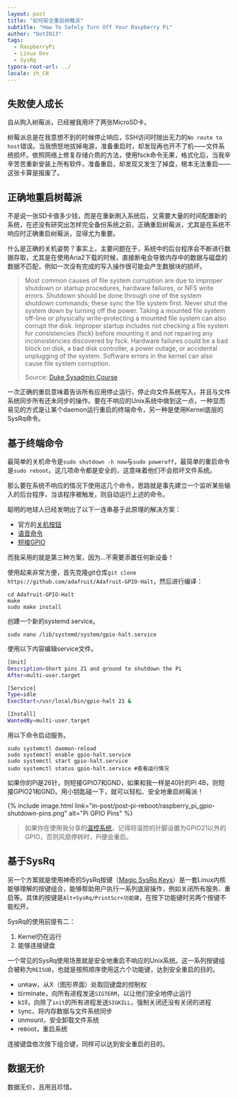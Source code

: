 ```yaml
---
layout: post
title: "如何安全重启树莓派"
subtitle: "How To Safely Turn Off Your Raspberry Pi"
author: "DotIN13"
tags:
  - RaspberryPi
  - Linux Dev
  - SysRq
typora-root-url: ../
locale: zh_CN
---
```


## 失败使人成长

自从购入树莓派，已经被我用坏了两张MicroSD卡。

树莓派总是在我意想不到的时候停止响应，SSH访问时抛出无力的`No route to host`错误。当我愤怒地拔掉电源，准备重启时，却发现再也开不了机——文件系统损坏。依照网络上修复存储介质的方法，使用fsck命令无果，格式化后，当我辛辛苦苦重新安装上所有软件，准备重启，却发现又发生了掉盘，根本无法重启——这张卡算是报废了。

## 正确地重启树莓派

不是说一张SD卡值多少钱，而是在重新刷入系统后，又需要大量的时间配置新的系统，在还没有研究出怎样完全备份系统之前，正确重启树莓派，尤其是在系统不响应时正确重启树莓派，显得尤为重要。

什么是正确的关机姿势？事实上，主要问题在于，系统中的后台程序会不断进行数据存取，尤其是在使用Aria2下载的时候，直接断电会导致内存中的数据与磁盘的数据不匹配，例如一次没有完成的写入操作很可能会产生数据块的损坏。

> Most common causes of file system corruption are due to improper shutdown or startup procedures, hardware failures, or NFS write errors. Shutdown should be done through one of the system shutdown commands; these sync the file system first. Never shut the system down by turning off the power. Taking a mounted file system off-line or physically write-protecting a mounted file system can also corrupt the disk. Improper startup includes not checking a file system for consistencies (fsck) before mounting it and not repairing any inconsistencies discovered by fsck. Hardware failures could be a bad block on disk, a bad disk controller, a power outage, or accidental unplugging of the system. Software errors in the kernel can also cause file system corruption.
>
> Source: [Duke Sysadmin Course](https://www2.cs.duke.edu/csl/docs/sysadmin_course/sysadm-80.html)

一次正确的重启意味着告诉所有应用停止运行，停止向文件系统写入，并且与文件系统同步所有还未同步的操作。要在不响应的Unix系统中做到这一点，一种显而易见的方式是让某个daemon运行重启的终端命令，另一种是使用Kernel底层的SysRq命令。

## 基于终端命令

最简单的关机命令是`sudo shutdown -h now`与`sudo poweroff`，最简单的重启命令是`sudo reboot`。这几项命令都是安全的，这意味着他们不会损坏文件系统。

那么要在系统不响应的情况下使用这几个命令，思路就是事先建立一个监听某些输入的后台程序，当该程序被触发，则自动运行上述的命令。

聪明的地球人已经发明出了以下一连串基于此原理的解决方案：

+ 官方的[关机按钮](https://www.raspberrypi.org/magpi/off-switch-raspberry-pi/)
+ [语音命令](https://www.techradar.com/how-to/how-to-control-the-raspberry-pi-with-your-voice)
+ [短接GPIO](https://www.recantha.co.uk/blog/?p=13999)

而我采用的就是第三种方案，因为...不需要添置任何新设备！

使用起来非常方便，首先克隆git仓库`git clone https://github.com/adafruit/Adafruit-GPIO-Halt`，然后进行编译：

```shell
cd Adafruit-GPIO-Halt
make
sudo make install
```

创建一个新的systemd service。

```shell
sudo nano /lib/systemd/system/gpio-halt.service
```

使用以下内容编辑service文件。

```bash
[Unit]
Description=Short pins 21 and ground to shutdown the Pi
After=multi-user.target

[Service]
Type=idle
ExecStart=/usr/local/bin/gpio-halt 21 &

[Install]
WantedBy=multi-user.target
```

用以下命令启动服务。

```shell
sudo systemctl daemon-reload
sudo systemctl enable gpio-halt.service
sudo systemctl start gpio-halt.service
sudo systemctl status gpio-halt.service #查看运行情况
```

如果你的Pi是26针，则短接GPIO7和GND，如果和我一样是40针的Pi 4B，则短接GPIO21和GND。用小钥匙碰一下，就可以轻松、安全地重启树莓派！

{% include image.html link="in-post/post-pi-reboot/raspberry_pi_gpio-shutdown-pins.png" alt="Pi GPIO Pins" %}

> 如果你在使用我分享的[温控系统](/2020/07/08/pi-fan-control/)，记得将温控的针脚设置为GPIO21以外的GPIO，否则风扇停转时，Pi便会重启。

## 基于SysRq

另一个方案就是使用神奇的SysRq按键（[Magic SysRq Keys](https://en.wikipedia.org/wiki/Magic_SysRq_key)）是一套Linux内核能够理解的按键组合，能够帮助用户执行一系列底层操作，例如关闭所有服务、重启等。具体的按键是`Alt+SysRq/PrintScr+功能键`，在按下功能键时另两个按键不能松开。

SysRq的使用前提有二：

1. Kernel仍在运行
2. 能够连接键盘

一个常见的SysRq使用场景就是安全地重启不响应的Unix系统。这一系列按键组合被称为`REISUB`，也就是按照顺序使用这六个功能键，达到安全重启的目的。

+ un`R`aw，从X（图形界面）处取回键盘的控制权
+ t`E`rminate，向所有进程发送`SIGTERM`，以让他们安全地停止运行
+ k`I`ll，向除了`init`的所有进程发送`SIGKILL`，强制关闭还没有关闭的进程
+ `S`ync，将内存数据与文件系统同步
+ `U`nmount，安全卸载文件系统
+ re`B`oot，重启系统

连接键盘依次按下组合键，同样可以达到安全重启的目的。

## 数据无价

数据无价，且用且珍惜。
